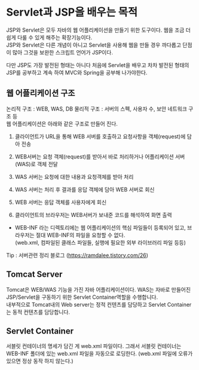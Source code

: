 # Servlet과 JSP을 배우는 목적
JSP와 Servlet은 모두 자바의 웹 어플리케이션을 만들기 위한 도구이다. 웹을 조금 더 쉽게 다룰 수 있게 해주는 확장기능이다.  
JSP와 Servlet은 다른 개념이 아니고 Servlet을 사용해 웹을 만들 경우 까다롭고 단점이 많아 그것을 보완한 스크립트 언어가 JSP이다.

다만 JSP도 가장 발전된 형태는 아니다 처음에 Servlet을 배우고 차차 발전된 형태의 JSP를 공부하고 계속 하여 MVC와 Spring을 공부해 나가야한다.

## 웹 어플리케이션 구조
논리적 구조 : WEB, WAS, DB
물리적 구조 : 서버의 스펙, 사용자 수, 보안 네트워크 구조 등  
웹 어플리케이션은 아래와 같은 구조로 만들어 진다.

1. 클라이언트가 URL을 통해 WEB 서버를 호출하고 요청사항을 객체(request)에 담아 전송

2. WEB서버는 요청 객체(request)를 받아서 바로 처리하거나 어플리케이션 서버(WAS)로 객체 전달

3. WAS 서버는 요청에 대한 내용과 요청객체를 받아 처리

4. WAS 서버는 처리 후 결과를 응답 객체에 담아 WEB 서버로 회신

5. WEB 서버는 응답 객체를 사용자에게 회신

6. 클라이언트의 브라우저는 WEB서버가 보내준 코드를 해석하여 화면 출력

- WEB-INF 라는 디렉토리에는 웹 어플리케이션의 핵심 파일들이 등록되어 있고, 브라우저는 절대 WEB-INF의 파일을 요청할 수 없다.  
(web.xml, 컴파일된 클래스 파일들, 실행에 필요한 외부 라이브러리 파일 등등)

Tip : 서버관련 정리 블로그 (https://ramdalee.tistory.com/26)

## Tomcat Server
Tomcat은 WEB/WAS 기능을 가진 자바 어플리케이션이다. WAS는 자바로 만들어진 JSP/Servlet을 구동하기 위한 Servlet Container역할을 수행합니다.  
내부적으로 Tomcat내의 Web server는 정적 컨텐츠를 담당하고 Servlet Container는 동적 컨텐츠를 담당합니다.

## Servlet Container
서블릿 컨테이너의 명세가 담긴 게 web.xml 파일이다.
그래서 서블릿 컨테이너는 WEB-INF 폴더에 있는 web.xml 파일을 자동으로 로딩한다. (web.xml 파일에 오류가 있으면 정상 동작 하지 않는다.)
